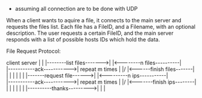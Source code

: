 * assuming all connection are to be done with UDP 

When a client wants to aquire a file, it connects to the main server and requests the files list.
Each file has a FileID, and a Filename, with an optional description.
The user requests a certain FileID, and the main server responds with a list of possible hosts
IDs which hold the data.

File Request Protocol:

client                      server
   |                          |
   |--------list files------->|
   |<--------n files----------|\
   |-----------ack----------->| repeat m times
   |                          |/
   |<------finish files-------|
   |                          |
   |                          |
   |                          |
   |-------request file------>|
   |<---------n ips-----------|\
   |-----------ack----------->| repeat m times
   |                          |/
   |<-------finish ips--------|
   |                          |
   |                          |
   |                          |
   |----------thanks--------->|
   |                          |